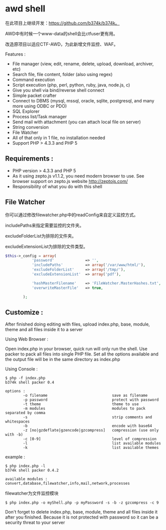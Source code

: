 # awd shell
在此项目上继续开发：https://github.com/b374k/b374k。

AWD中有时候一个www-data的shell会比ctfuser更有用。

改造原项目以适应CTF-AWD，为此新增文件监控、WAF。

Features : 
 * File manager (view, edit, rename, delete, upload, download, archiver, etc)
 * Search file, file content, folder (also using regex)
 * Command execution
 * Script execution (php, perl, python, ruby, java, node.js, c)
 * Give you shell via bind/reverse shell connect
 * Simple packet crafter
 * Connect to DBMS (mysql, mssql, oracle, sqlite, postgresql, and many more using ODBC or PDO)
 * SQL Explorer
 * Process list/Task manager
 * Send mail with attachment (you can attach local file on server)
 * String conversion
 * File Watcher
 * All of that only in 1 file, no installation needed
 * Support PHP > 4.3.3 and PHP 5

## Requirements :
 * PHP version > 4.3.3 and PHP 5
 * As it using zepto.js v1.1.2, you need modern browser to use. See browser support on zepto.js website http://zeptojs.com/
 * Responsibility of what you do with this shell
 
## File Watcher
你可以通过修改filewatcher.php中的readConfig来自定义监控方式。

includePaths来指定需要监控的文件夹。

excludeFolderList为排除的文件夹。

excludeExtensionList为排除的文件类型。
```php
$this->_config = array(
            'password'              => '',
            'includePaths'          => array('/var/www/html/'),
            'excludeFolderList'     => array('/tmp/'),
            'excludeExtensionList'  => array('pdf'),

            'hashMasterFilename'    => 'FileWatcher.MasterHashes.txt',
            'overwriteMasterFile'   => true,

        );
```
## Customize :
After finished doing editing with files, upload index.php, base, module, theme and all files inside it to a server

Using Web Browser :

Open index.php in your browser, quick run will only run the shell. Use packer to pack all files into single PHP file. Set all the options available and the output file will be in the same directory as index.php

Using Console :
```
$ php -f index.php
b374k shell packer 0.4

options :
        -o filename                             save as filename
        -p password                             protect with password
        -t theme                                theme to use
        -m modules                              modules to pack separated by comma
        -s                                      strip comments and whitespaces
        -b                                      encode with base64
        -z [no|gzdeflate|gzencode|gzcompress]   compression (use only with -b)
        -c [0-9]                                level of compression
        -l                                      list available modules
        -k                                      list available themes
```
example :
```
$ php index.php -l
b374k shell packer 0.4.2

available modules : convert,database,filewatcher,info,mail,network,processes
```
filewatcher为文件监控模块

```
$ php index.php -o myShell.php -p myPassword -s -b -z gzcompress -c 9
```
Don't forget to delete index.php, base, module, theme and all files inside it after you finished. Because it is not protected with password so it can be a security threat to your server


